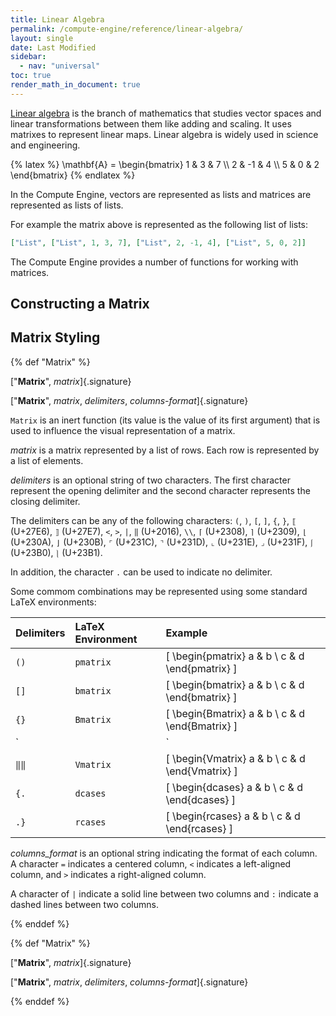 ```yaml
---
title: Linear Algebra
permalink: /compute-engine/reference/linear-algebra/
layout: single
date: Last Modified
sidebar:
  - nav: "universal"
toc: true
render_math_in_document: true
---
```


[Linear algebra](https://en.wikipedia.org/wiki/Linear_algebra) is the branch of 
mathematics that studies vector spaces and linear transformations between them like adding and scaling. It uses matrixes to represent
linear maps. Linear algebra is
widely used in science and engineering. 

{% latex %} 
\\mathbf{A} =  \\begin{bmatrix}
1 & 3 & 7 \\\\
2 & -1 & 4 \\\\
5 & 0 & 2
\\end{bmatrix} 
{% endlatex %}

In the Compute Engine, vectors are represented as lists and matrices are 
represented as lists of lists.


For example the matrix above is represented as the following list of lists:

```json
["List", ["List", 1, 3, 7], ["List", 2, -1, 4], ["List", 5, 0, 2]]
```


The Compute Engine provides a number of functions for working with matrices.




## Constructing a Matrix


## Matrix Styling

{% def "Matrix" %}

[&quot;**Matrix**&quot;, _matrix_]{.signature}

[&quot;**Matrix**&quot;, _matrix_, _delimiters_, _columns-format_]{.signature}

`Matrix` is an inert function (its value is the value of its first argument) 
that is used to influence the visual representation of a matrix.

_matrix_ is a matrix represented by a list of rows. Each row is represented by a list of elements.

_delimiters_ is an optional string of two characters. 
The first character represent the opening delimiter and the second character represents the closing delimiter.

The delimiters can be any of the following characters: `(`, `)`, `[`, `]`, `{`, `}`, `⟦` (U+27E6), `⟧` (U+27E7), `<`, `>`, `|`, `‖` (U+2016), `\\`, `⌈` (U+2308), `⌉` (U+2309), `⌊` (U+230A), `⌋` (U+230B), `⌜` (U+231C), `⌝` (U+231D), `⌞` (U+231E), `⌟` (U+231F), `⎰` (U+23B0), `⎱` (U+23B1). 

In addition, the character `.` can be used to indicate no delimiter.

Some commom combinations may be represented using some 
standard LaTeX environments:

| Delimiters | LaTeX Environment | Example |
| :-- | :-- | :-- |
| `()` | `pmatrix` | \[ \begin{pmatrix} a & b \\ c & d \end{pmatrix} \] |
| `[]` | `bmatrix` | \[ \begin{bmatrix} a & b \\ c & d \end{bmatrix} \] |
| `{}` | `Bmatrix` | \[ \begin{Bmatrix} a & b \\ c & d \end{Bmatrix} \] |
| `||` | `vmatrix` | \[ \begin{vmatrix} a & b \\ c & d \end{vmatrix} \] |
| `‖‖` | `Vmatrix` | \[ \begin{Vmatrix} a & b \\ c & d \end{Vmatrix} \] |
| `{.` | `dcases` | \[ \begin{dcases} a & b \\ c & d \end{dcases} \] |
| `.}` | `rcases` | \[ \begin{rcases} a & b \\ c & d \end{rcases} \] |

_columns_format_ is an optional string indicating the format of each column. A character `=` indicates a centered column, `<` indicates a left-aligned column, and `>` indicates a right-aligned column. 

A character of `|` indicate a solid line between two
columns and `:` indicate a dashed lines between two columns.

{% enddef %}

{% def "Matrix" %}

[&quot;**Matrix**&quot;, _matrix_]{.signature}

[&quot;**Matrix**&quot;, _matrix_, _delimiters_, _columns-format_]{.signature}

{% enddef %}
